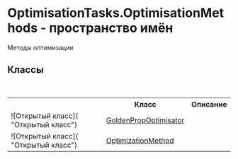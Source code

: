 # OptimisationTasks.OptimisationMethods - пространство имён
 

Методы оптимизации


## Классы
&nbsp;<table><tr><th></th><th>Класс</th><th>Описание</th></tr><tr><td>![Открытый класс]( "Открытый класс")</td><td><a href="T_OptimisationTasks_OptimisationMethods_GoldenPropOptimisator">GoldenPropOptimisator</a></td><td /></tr><tr><td>![Открытый класс]( "Открытый класс")</td><td><a href="T_OptimisationTasks_OptimisationMethods_OptimizationMethod">OptimizationMethod</a></td><td /></tr></table>&nbsp;
